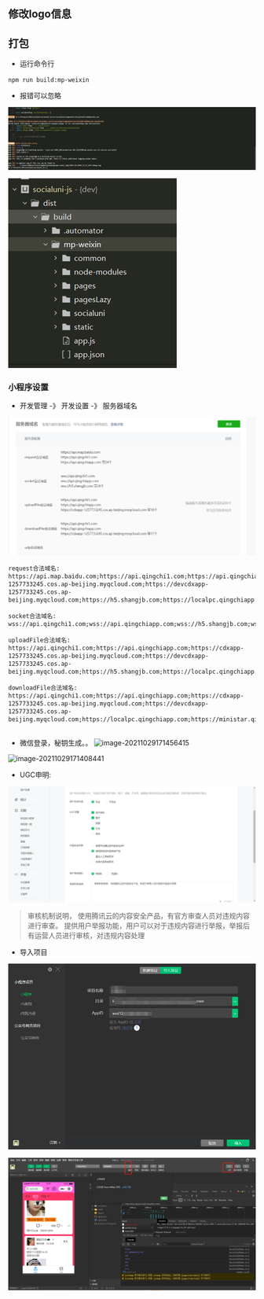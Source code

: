 

## 修改logo信息







## 打包

- 运行命令行

`npm run build:mp-weixin`

- 报错可以忽略

![image-20211029092651925](social-js小程序上线.assets/image-20211029092651925.png)

![image-20211029092713700](social-js小程序上线.assets/image-20211029092713700.png)

### 小程序设置

- 开发管理 -》 开发设置 -》 服务器域名

![image-20211029095518540](social-js小程序上线.assets/image-20211029095518540.png)

```
request合法域名: 
https://api.map.baidu.com;https://api.qingchi1.com;https://api.qingchiapp.com;https://apis.map.qq.com;https://cdn.bootcss.com;https://cdxapp-1257733245.cos.ap-beijing.myqcloud.com;https://devcdxapp-1257733245.cos.ap-beijing.myqcloud.com;https://h5.shangjb.com;https://localpc.qingchiapp.com;https://ministar.qingchiapp.com;https://mp.qingchiapp.com;https://qkypc.qingchi1.com;https://qkypc.qingchi1.com:8091;https://qkypc.qingchiapp.com;https://qkypc.qingchiapp.com:8091;https://qkypc.qingchiapp.com:8092;https://restapi.amap.com;https://social.qingchiapp.com;https://tongji.dcloud.io;https://www.mxnzp.com;https://www.qingchi1.com;https://www.qingchi1.com:8091;https://www.qingchiapp.com;

socket合法域名:
wss://api.qingchi1.com;wss://api.qingchiapp.com;wss://h5.shangjb.com;wss://localpc.qingchiapp.com;wss://ministar.qingchiapp.com;wss://mp.qingchiapp.com;wss://qkypc.qingchi1.com;wss://qkypc.qingchi1.com:8091;wss://qkypc.qingchiapp.com;wss://qkypc.qingchiapp.com:8091;wss://qkypc.qingchiapp.com:8092;wss://social.qingchiapp.com;wss://www.qingchi1.com;wss://www.qingchi1.com:8091;wss://www.qingchiapp.com;

uploadFile合法域名:
https://api.qingchi1.com;https://api.qingchiapp.com;https://cdxapp-1257733245.cos.ap-beijing.myqcloud.com;https://devcdxapp-1257733245.cos.ap-beijing.myqcloud.com;https://h5.shangjb.com;https://localpc.qingchiapp.com;https://ministar.qingchiapp.com;https://mp.qingchiapp.com;https://qkypc.qingchi1.com;https://qkypc.qingchi1.com:8091;https://qkypc.qingchiapp.com;https://qkypc.qingchiapp.com:8091;https://qkypc.qingchiapp.com:8092;https://social.qingchiapp.com;https://www.qingchi1.com;https://www.qingchi1.com:8091;https://www.qingchiapp.com;

downloadFile合法域名:
https://api.qingchi1.com;https://api.qingchiapp.com;https://cdxapp-1257733245.cos.ap-beijing.myqcloud.com;https://devcdxapp-1257733245.cos.ap-beijing.myqcloud.com;https://localpc.qingchiapp.com;https://ministar.qingchiapp.com;https://mp.qingchiapp.com;https://qkypc.qingchi1.com;https://qkypc.qingchi1.com:8091;https://qkypc.qingchiapp.com;https://qkypc.qingchiapp.com:8091;https://qkypc.qingchiapp.com:8092;https://social.qingchiapp.com;https://www.qingchi1.com;https://www.qingchi1.com:8091;https://www.qingchiapp.com;


```



- 微信登录，秘钥生成。。
  ![image-20211029171456415](social-js小程序上线.assets/image-20211029171456415.png)

![image-20211029171408441](social-js小程序上线.assets/image-20211029171408441.png)

- UGC申明: 

![image-20211029095146487](social-js小程序上线.assets/image-20211029095146487.png)

> 审核机制说明， 使用腾讯云的内容安全产品，有官方审查人员对违规内容进行审查。
> 提供用户举报功能，用户可以对于违规内容进行举报，举报后有运营人员进行审核，对违规内容处理



- 导入项目

![image-20211029092810450](social-js小程序上线.assets/image-20211029092810450.png)

![image-20211029095941136](social-js小程序上线.assets/image-20211029095941136.png)

